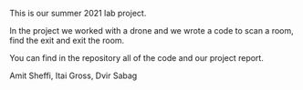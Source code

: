 This is our summer 2021 lab project.

In the project we worked with a drone and we wrote a code to scan a room, find the exit and exit the room.

You can find in the repository all of the code and our project report.

Amit Sheffi, Itai Gross, Dvir Sabag
